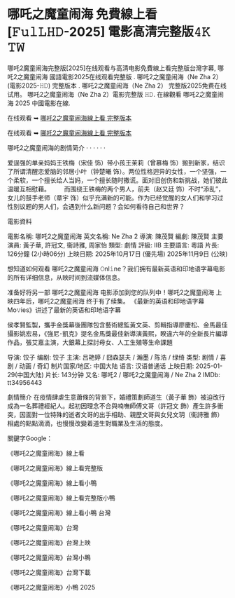 # 哪吒之魔童闹海 免費線上看[𝙵𝚞𝚕𝙻𝙷𝙳-2025] 電影高清完整版𝟺𝙺 𝚃𝚆
哪吒2魔童闹海完整版[2025]在线观看与高清电影免費線上看完整版台灣字幕, 哪吒2之魔童闹海 國語電影2025在线观看完整版 . 哪吒2之魔童闹海（Ne Zha 2） (電影2025-𝙷𝙳) 完整版本 . 哪吒2之魔童闹海（Ne Zha 2） 完整版2025免费在线试用。 哪吒2之魔童闹海（Ne Zha 2）電影完整版 𝙷𝙳. 在線觀看 哪吒2之魔童闹海 2025 中國電影在線.

在线观看 ➥ [哪吒2之魔童闹海線上看 完整版本](https://judulanyar.blogspot.com/2025/02/judul-anyar.html)

在线观看 ➥ [哪吒2之魔童闹海線上看 完整版本](https://judulanyar.blogspot.com/2025/02/judul-anyar.html)

哪吒2之魔童闹海的剧情简介 · · · · · ·

爱逞强的单亲妈妈王铁梅（宋佳 饰）带小孩王茉莉（曾慕梅 饰）搬到新家，结识了所谓清醒恋爱脑的邻居小叶（钟楚曦 饰）。两位性格迥异的女性，一个坚强，一个柔软，一个擅长给人当妈，一个擅长随时撒谎。面对旧创伤和新挑战，她们彼此温暖互相慰藉。 　　而围绕王铁梅的两个男人，前夫（赵又廷 饰）不时“添乱”，女儿的鼓手老师（章宇 饰）似乎充满新的可能。作为已经觉醒的女人们和学习过性别议题的男人们，会遇到什么新问题？会如何看待自己和世界？

電影資料

電影名稱: 哪吒2之魔童闹海 英文名稱: Ne Zha 2 導演: 陳茂賢 編劇: 陳茂賢 主要演員: 黃子華, 許冠文, 衞詩雅, 周家怡 類型: 劇情 評級: IIB 主要語言: 粵語 片長: 126分鐘 (2小時06分) 上映日期: 2025年10月17日 (優先場) 2025年11月9日 (公映)

想知道如何观看 哪吒2之魔童闹海 𝙾nl𝚒ne？我们拥有最新英语和印地语字幕电影的所有详细信息，从映时间到流媒体信息。

准备好将另一部 哪吒2之魔童闹海 电影添加到您的队列中！哪吒2之魔童闹海 上映四年后，哪吒2之魔童闹海 终于有了续集。 《最新的英语和印地语字幕 Mo𝚟ies》讲述了最新的英语和印地语字幕

侯孝賢監製，攜手金獎幕後團隊包含藝術總監黃文英、剪輯指導廖慶松、金馬最佳攝影姚宏易，《強尼･凱克》提名金馬獎最佳新導演黃熙，睽違六年的全新長片編導作品，張艾嘉主演，大銀幕上探討母女、人工生殖等生命課題

导演: 饺子 编剧: 饺子 主演: 吕艳婷 / 囧森瑟夫 / 瀚墨 / 陈浩 / 绿绮 类型: 剧情 / 喜剧 / 动画 / 奇幻 制片国家/地区: 中国大陆 语言: 汉语普通话 上映日期: 2025-01-29(中国大陆) 片长: 143分钟 又名: 哪吒2 / 哪吒2之魔童闹海 / Ne Zha 2 IMDb: tt34956443

劇情簡介 在疫情肆虐生意蕭條的背景下，婚禮策劃師道生（黃子華 飾）被迫改行成為一名葬禮經紀人。起初因理念不合與喃嘸師傅文哥（許冠文 飾）產生許多衝突，因面對一位特殊的逝者文哥的出手相助、親歷文哥與女兒文玥（衞詩雅 飾）相處的點點滴滴，也慢慢改變着道生對職業及生活的態度。

關鍵字Google：

《哪吒2之魔童闹海》線上看

《哪吒2之魔童闹海》線上看完整版

《哪吒2之魔童闹海》線上看小鴨

《哪吒2之魔童闹海》線上看完整版小鴨

《哪吒2之魔童闹海》線上看小鴨 台灣

《哪吒2之魔童闹海》台灣

《哪吒2之魔童闹海》台灣上映

《哪吒2之魔童闹海》台灣小鴨

《哪吒2之魔童闹海》台灣下載

《哪吒2之魔童闹海》小鴨 2025

